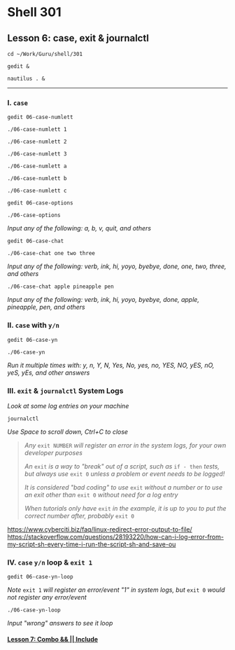 # Shell 301
## Lesson 6: case, exit & journalctl

`cd ~/Work/Guru/shell/301`

`gedit &`

`nautilus . &`
___

### I. `case`

`gedit 06-case-numlett`

`./06-case-numlett 1`

`./06-case-numlett 2`

`./06-case-numlett 3`

`./06-case-numlett a`

`./06-case-numlett b`

`./06-case-numlett c`

`gedit 06-case-options`

`./06-case-options`

*Input any of the following: a, b, v, quit, and others*

`gedit 06-case-chat`

`./06-case-chat one two three`

*Input any of the following: verb, ink, hi, yoyo, byebye, done, one, two, three, and others*

`./06-case-chat apple pineapple pen`

*Input any of the following: verb, ink, hi, yoyo, byebye, done, apple, pineapple, pen, and others*

### II. `case` with `y/n`

`gedit 06-case-yn`

`./06-case-yn`

*Run it multiple times with: y, n, Y, N, Yes, No, yes, no, YES, NO, yES, nO, yeS, yEs, and other answers*

### III. `exit` & `journalctl` System Logs

*Look at some log entries on your machine*

`journalctl`

*Use Space to scroll down, Ctrl+C to close*

> *Any* `exit NUMBER` *will register an error in the system logs, for your own developer purposes*
> 
> *An* `exit` *is a way to "break" out of a script, such as* `if - then` *tests, but always use* `exit 0` *unless a problem or event needs to be logged!*
> 
> *It is considered "bad coding" to use* `exit` *without a number or to use an exit other than* `exit 0` *without need for a log entry*
> 
> *When tutorials only have* `exit` *in the example, it is up to you to put the correct number after, probably* `exit 0`
> 
https://www.cyberciti.biz/faq/linux-redirect-error-output-to-file/
https://stackoverflow.com/questions/28193220/how-can-i-log-error-from-my-script-sh-every-time-i-run-the-script-sh-and-save-ou

### IV. `case` `y/n` loop & `exit 1`

`gedit 06-case-yn-loop`

*Note* `exit 1` *will register an error/event "1" in system logs, but* `exit 0` *would not register any error/event*

`./06-case-yn-loop`

*Input "wrong" answers to see it loop*

#### [Lesson 7: Combo && || Include](https://github.com/inkVerb/guru/blob/master/301-shell/Lesson-07.md)
